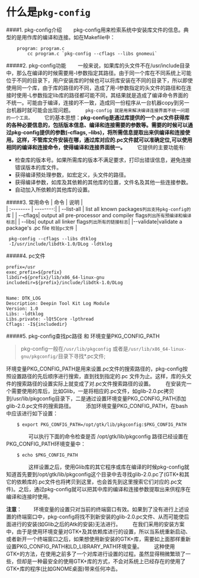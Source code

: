 什么是`pkg-config`
=====================================
####1. pkg-config介绍
　　pkg-config用来检索系统中安装库文件的信息。典型的是用作库的编译和连接。如在Makefile中：

		program: program.c
			cc program.c `pkg-config --cflags --libs gnomeui`

#####2. pkg-config功能
　　一般来说，如果库的头文件不在/usr/include目录中，那么在编译的时候需要用-I参数指定其路径。由于同一个库在不同系统上可能位于不同的目录下，用户安装库的时候也可以将库安装在不同的目录下，所以即使使用同一个库，由于库的路径的不同，造成了用-I参数指定的头文件的路径和在连接时使用-L参数指定lib库的路径都可能不同，其结果就是造成了编译命令界面的不统一。可能由于编译，连接的不一致，造成同一份程序从一台机器copy到另一台机器时就可能会出现问题。
　　`pkg-config 就是用来解决编译连接界面不统一问题的一个工具。`
　　它的基本思想：**pkg-config是通过库提供的一个.pc文件获得库的各种必要信息的，包括版本信息、编译和连接需要的参数等。需要的时候可以通过pkg-config提供的参数(–cflags, –libs)，将所需信息提取出来供编译和连接使用。这样，不管库文件安装在哪，通过库对应的.pc文件就可以准确定位,可以使用相同的编译和连接命令，使得编译和连接界面统一。**
　　它提供的主要功能有:
+   检查库的版本号。如果所需库的版本不满足要求，打印出错误信息，避免连接错误版本的库文件。
+  获得编译预处理参数，如宏定义，头文件的路径。
+  获得编译参数，如库及其依赖的其他库的位置，文件名及其他一些连接参数。
+  自动加入所依赖的其他库的设置。

#####3. 常用命令
| 命令      |    说明 |  
| :-------- | --------:|
| --list-all  | list all known packages`列出支持pkg-config的库` |
| --cflags| output all pre-processor and compiler flags`列出所有预编译和编译标志`|
| --libs| output all linker flags`列出所有的链接标志`| 
|--validate|validate a package's .pc file `校验pc文件` |


	 pkg-config --cflags --libs dtklog         
	 -I/usr/include/libdtk-1.0/DLog -ldtklog

#####4.  pc文件

	prefix=/usr
	exec_prefix=${prefix}
	libdir=${prefix}/lib/x86_64-linux-gnu
	includedir=${prefix}/include/libdtk-1.0/DLog
	
	
	Name: DTK_LOG
	Description: Deepin Tool Kit Log Module
	Version: 1.0
	Libs: -ldtklog
	Libs.private: -lQt5Core -lpthread
	Cflags: -I${includedir}

#####5. pkg-config查找pc路径 和 环境变量PKG_CONFIG_PATH
   > pkg-config一般在`/usr/lib/pkgconfig` 或者是`/usr/lib/x86_64-linux-gnu/pkgconfig/`目录下寻找*.pc文件;
 
 环境变量PKG_CONFIG_PATH是用来设置.pc文件的搜索路径的，pkg-config按照设置路径的先后顺序进行搜索，直到找到指定的.pc 文件为止。这样，库的头文件的搜索路径的设置实际上就变成了对.pc文件搜索路径的设置。
　　在安装完一个需要使用的库后，比如Glib，一是将相应的.pc文件，如glib-2.0.pc拷贝到/usr/lib/pkgconfig目录下，二是通过设置环境变量PKG_CONFIG_PATH添加glib-2.0.pc文件的搜索路径。
　　添加环境变量PKG_CONFIG_PATH，在bash中应该进行如下设置：
		
		$ export PKG_CONFIG_PATH=/opt/gtk/lib/pkgconfig:$PKG_CONFIG_PATH
　　
　　可以执行下面的命令检查是否 /opt/gtk/lib/pkgconfig 路径已经设置在PKG_CONFIG_PATH环境变量中：
				
		$ echo $PKG_CONFIG_PATH
　　
　　这样设置之后，使用Glib库的其它程序或库在编译的时候pkg-config就知道首先要到/opt/gtk/lib/pkgconfig这个目录中去寻找glib-2.0.pc了(GTK+和其它的依赖库的.pc文件也将拷贝到这里，也会首先到这里搜索它们对应的.pc文件)。之后，通过pkg-config就可以把其中库的编译和连接参数提取出来供程序在编译和连接时使用。

**注意**：
　　环境变量的设置只对当前的终端窗口有效。如果到了没有进行上述设置的终端窗口中，pkg-config将找不到新安装的glib-2.0.pc文件、从而可能使后面进行的安装(如Glib之后的Atk的安装)无法进行。
　　在我们采用的安装方案中，由于是使用环境变量对GTK+及其依赖库进行的设置，所以当系统重新启动、或者新开一个终端窗口之后，如果想使用新安装的GTK+库，需要如上面那样重新设置PKG_CONFIG_PATH和LD_LIBRARY_PATH环境变量。
　　这种使用GTK+的方法，在使用之前多了一个对库进行设置的过程。虽然显得稍微繁琐了一些，但却是一种最安全的使用GTK+库的方式，不会对系统上已经存在的使用了GTK+库的程序(比如GNOME桌面)带来任何冲击。